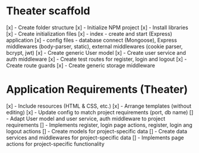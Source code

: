 # Theater scaffold

[x] - Create folder structure
[x] - Initialize NPM project
[x] - Install libraries
[x] - Create initialization files
[x] - index - create and start (Express) application
[x] - config files - database connect (Mongoose), Express middlewares (body-parser, static),
external middlewares (cookie parser, bcrypt, jwt)
[x] - Create generic User model
[x] - Create user service and auth middleware
[x] - Create test routes for register, login and logout
[x] - Create route guards
[x] - Create generic storage middleware

# Application Requirements (Theater)

[x] - Include resources (HTML & CSS, etc.)
[x] - Arrange templates (without editing)
[x] - Update config to match project requirements (port, db name)
[] - Adapt User model and user service, auth middleware to project requirements
[] - Implements register, login page actions, register, login ang logout actions
[] - Create models for project-specific data
[] - Create data services and middlewares for project-specific data
[] - Implements page actions for project-specific functionality